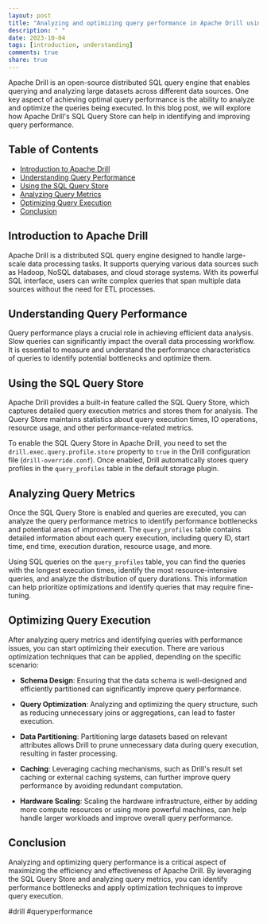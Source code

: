 ```yaml
---
layout: post
title: "Analyzing and optimizing query performance in Apache Drill using the SQL Query Store"
description: " "
date: 2023-10-04
tags: [introduction, understanding]
comments: true
share: true
---
```


Apache Drill is an open-source distributed SQL query engine that enables querying and analyzing large datasets across different data sources. One key aspect of achieving optimal query performance is the ability to analyze and optimize the queries being executed. In this blog post, we will explore how Apache Drill's SQL Query Store can help in identifying and improving query performance.

## Table of Contents
- [Introduction to Apache Drill](#introduction-to-apache-drill)
- [Understanding Query Performance](#understanding-query-performance)
- [Using the SQL Query Store](#using-the-sql-query-store)
- [Analyzing Query Metrics](#analyzing-query-metrics)
- [Optimizing Query Execution](#optimizing-query-execution)
- [Conclusion](#conclusion)

## Introduction to Apache Drill

Apache Drill is a distributed SQL query engine designed to handle large-scale data processing tasks. It supports querying various data sources such as Hadoop, NoSQL databases, and cloud storage systems. With its powerful SQL interface, users can write complex queries that span multiple data sources without the need for ETL processes.

## Understanding Query Performance

Query performance plays a crucial role in achieving efficient data analysis. Slow queries can significantly impact the overall data processing workflow. It is essential to measure and understand the performance characteristics of queries to identify potential bottlenecks and optimize them.

## Using the SQL Query Store

Apache Drill provides a built-in feature called the SQL Query Store, which captures detailed query execution metrics and stores them for analysis. The Query Store maintains statistics about query execution times, IO operations, resource usage, and other performance-related metrics.

To enable the SQL Query Store in Apache Drill, you need to set the `drill.exec.query.profile.store` property to `true` in the Drill configuration file (`drill-override.conf`). Once enabled, Drill automatically stores query profiles in the `query_profiles` table in the default storage plugin.

## Analyzing Query Metrics

Once the SQL Query Store is enabled and queries are executed, you can analyze the query performance metrics to identify performance bottlenecks and potential areas of improvement. The `query_profiles` table contains detailed information about each query execution, including query ID, start time, end time, execution duration, resource usage, and more.

Using SQL queries on the `query_profiles` table, you can find the queries with the longest execution times, identify the most resource-intensive queries, and analyze the distribution of query durations. This information can help prioritize optimizations and identify queries that may require fine-tuning.

## Optimizing Query Execution

After analyzing query metrics and identifying queries with performance issues, you can start optimizing their execution. There are various optimization techniques that can be applied, depending on the specific scenario:

- **Schema Design**: Ensuring that the data schema is well-designed and efficiently partitioned can significantly improve query performance.

- **Query Optimization**: Analyzing and optimizing the query structure, such as reducing unnecessary joins or aggregations, can lead to faster execution.

- **Data Partitioning**: Partitioning large datasets based on relevant attributes allows Drill to prune unnecessary data during query execution, resulting in faster processing.

- **Caching**: Leveraging caching mechanisms, such as Drill's result set caching or external caching systems, can further improve query performance by avoiding redundant computation.

- **Hardware Scaling**: Scaling the hardware infrastructure, either by adding more compute resources or using more powerful machines, can help handle larger workloads and improve overall query performance.

## Conclusion

Analyzing and optimizing query performance is a critical aspect of maximizing the efficiency and effectiveness of Apache Drill. By leveraging the SQL Query Store and analyzing query metrics, you can identify performance bottlenecks and apply optimization techniques to improve query execution.

#drill #queryperformance